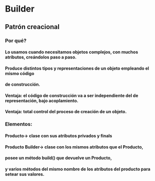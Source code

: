 # Builder
## Patrón creacional
### Por qué?
#### Lo usamos cuando necesitamos objetos complejos, con muchos atributos, creándolos paso a paso.
#### Produce distintos tipos y representaciones de un objeto empleando el mismo código
#### de construcción.

#### Ventaja: el código de construcción va a ser independiente del de representación, bajo acoplamiento.
#### Ventaja: total control del proceso de creación de un objeto.

### Elementos:
#### Producto-> clase con sus atributos privados y finals
#### Producto Builder-> clase con los mismos atributos que el Producto,
#### posee un método build() que devuelve un Producto,
#### y varios métodos del mismo nombre de los atributos del producto para setear sus valores.
